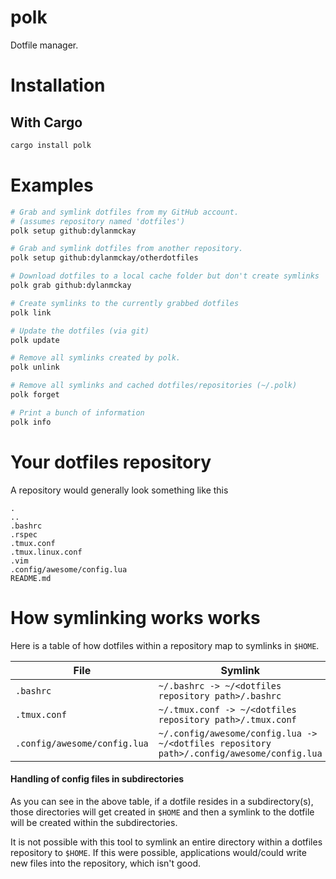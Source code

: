 # polk

Dotfile manager.

# Installation

## With Cargo

```bash
cargo install polk
```

# Examples

```bash
# Grab and symlink dotfiles from my GitHub account.
# (assumes repository named 'dotfiles')
polk setup github:dylanmckay

# Grab and symlink dotfiles from another repository.
polk setup github:dylanmckay/otherdotfiles

# Download dotfiles to a local cache folder but don't create symlinks
polk grab github:dylanmckay

# Create symlinks to the currently grabbed dotfiles
polk link

# Update the dotfiles (via git)
polk update

# Remove all symlinks created by polk.
polk unlink

# Remove all symlinks and cached dotfiles/repositories (~/.polk)
polk forget

# Print a bunch of information
polk info
```

# Your dotfiles repository

A repository would generally look something like this

```
.
..
.bashrc
.rspec
.tmux.conf
.tmux.linux.conf
.vim
.config/awesome/config.lua
README.md
```

# How symlinking works works

Here is a table of how dotfiles within a repository map to symlinks in `$HOME`.

| File                          | Symlink                                                    |
| ----------------------------- | ---------------------------------------------------------- |
|  `.bashrc`                    |  `~/.bashrc -> ~/<dotfiles repository path>/.bashrc`       |
| `.tmux.conf`                  |  `~/.tmux.conf -> ~/<dotfiles repository path>/.tmux.conf` |
| `.config/awesome/config.lua`  |  `~/.config/awesome/config.lua -> ~/<dotfiles repository path>/.config/awesome/config.lua` |

#### Handling of config files in subdirectories

As you can see in the above table, if a dotfile resides in a subdirectory(s), those directories
will get created in `$HOME` and then a symlink to the dotfile will be created within the subdirectories.

It is not possible with this tool to symlink an entire directory within a dotfiles repository to `$HOME`.
If this were possible, applications would/could write new files into the repository, which isn't good.

